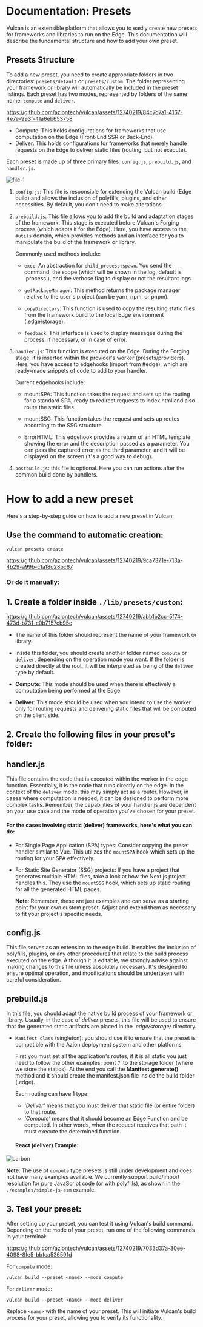 # Documentation: Presets

Vulcan is an extensible platform that allows you to easily create new presets for frameworks and libraries to run on the Edge. This documentation will describe the fundamental structure and how to add your own preset.

## Presets Structure

To add a new preset, you need to create appropriate folders in two directories: `presets/default` or `presets/custom`. The folder representing your framework or library will automatically be included in the preset listings. Each preset has two modes, represented by folders of the same name: `compute` and `deliver`.

https://github.com/aziontech/vulcan/assets/12740219/84c7d7a1-4167-4e7e-993f-41a6eb653758

- Compute: This holds configurations for frameworks that use computation on the Edge (Front-End SSR or Back-End).
- Deliver: This holds configurations for frameworks that merely handle requests on the Edge to deliver static files (routing, but not execute).

Each preset is made up of three primary files: `config.js`, `prebuild.js`, and `handler.js`.

![file-1](https://github.com/aziontech/vulcan/assets/12740219/4ba25280-0463-4ecf-9ad6-f9066444f483)

1.  `config.js`: This file is responsible for extending the Vulcan build (Edge build) and allows the inclusion of polyfills, plugins, and other necessities. By default, you don't need to make alterations.
2.  `prebuild.js`: This file allows you to add the build and adaptation stages of the framework. This stage is executed before Vulcan's Forging process (which adapts it for the Edge). Here, you have access to the `#utils` domain, which provides methods and an interface for you to manipulate the build of the framework or library.

    Commonly used methods include:

    - `exec`: An abstraction for `child_process:spawn`. You send the command, the scope (which will be shown in the log, default is 'process'), and the verbose flag to display or not the resultant logs.

    - `getPackageManager`: This method returns the package manager relative to the user's project (can be yarn, npm, or pnpm).

    - `copyDirectory`: This function is used to copy the resulting static files from the framework build to the local Edge environment (.edge/storage).

    - `feedback`: This interface is used to display messages during the process, if necessary, or in case of error.

3.  `handler.js`: This function is executed on the Edge. During the Forging stage, it is inserted within the provider's worker (presets/providers). Here, you have access to edgehooks (import from #edge), which are ready-made snippets of code to add to your handler.

    Current edgehooks include:

    - mountSPA: This function takes the request and sets up the routing for a standard SPA, ready to redirect requests to index.html and also route the static files.

    - mountSSG: This function takes the request and sets up routes according to the SSG structure.
    - ErrorHTML: This edgehook provides a return of an HTML template showing the error and the description passed as a parameter. You can pass the captured error as the third parameter, and it will be displayed on the screen (it's a good way to debug).

4.  `postbuild.js`: this file is optional. Here you can run actions after the common build done by bundlers.

# How to add a new preset

Here's a step-by-step guide on how to add a new preset in Vulcan:

## **Use the command to automatic creation:**

    vulcan presets create

https://github.com/aziontech/vulcan/assets/12740219/9ca7371e-713a-4b29-a99b-c1a18d28bc67

### Or do it manually:

## 1. **Create a folder inside `./lib/presets/custom`:**

https://github.com/aziontech/vulcan/assets/12740219/abb1b2cc-5f74-473d-b731-c0b7157cb95e

- The name of this folder should represent the name of your framework or library.
- Inside this folder, you should create another folder named `compute` or `deliver`, depending on the operation mode you want. If the folder is created directly at the root, it will be interpreted as being of the `deliver` type by default.
- **Compute**: This mode should be used when there is effectively a computation being performed at the Edge.

- **Deliver**: This mode should be used when you intend to use the worker only for routing requests and delivering static files that will be computed on the client side.

## 2. **Create the following files in your preset's folder:**

## handler.js

This file contains the code that is executed within the worker in the edge function. Essentially, it is the code that runs directly on the edge. In the context of the `deliver` mode, this may simply act as a router. However, in cases where computation is needed, it can be designed to perform more complex tasks. Remember, the capabilities of your handler.js are dependent on your use case and the mode of operation you've chosen for your preset.

#### For the cases involving static (deliver) frameworks, here's what you can do:

- For Single Page Application (SPA) types:
  Consider copying the preset handler similar to Vue. This utilizes the `mountSPA` hook which sets up the routing for your SPA effectively.
- For Static Site Generator (SSG) projects:
  If you have a project that generates multiple HTML files, take a look at how the Next.js project handles this. They use the `mountSSG` hook, which sets up static routing for all the generated HTML pages.

  **Note**: Remember, these are just examples and can serve as a starting point for your own custom preset. Adjust and extend them as necessary to fit your project's specific needs.

## config.js

This file serves as an extension to the edge build. It enables the inclusion of polyfills, plugins, or any other procedures that relate to the build process executed on the edge. Although it is editable, we strongly advise against making changes to this file unless absolutely necessary. It's designed to ensure optimal operation, and modifications should be undertaken with careful consideration.

## prebuild.js

In this file, you should adapt the native build process of your framework or library. Usually, in the case of _deliver_ presets, this file will be used to ensure that the generated static artifacts are placed in the _.edge/storage/_ directory.

- `Manifest class` (singleton): you should use it to ensure that the preset is compatible with the Azion deployment system and other platforms:

  First you must set all the application's routes, if it is all static you just need to follow the other examples; point ‘/’ to the storage folder (where we store the statics). At the end you call the **Manifest.generate()** method and it should create the manifest.json file inside the build folder (.edge).

  Each routing can have 1 type:

  - _‘Deliver’_ means that you must deliver that static file (or entire folder) to that route.
  - _‘Compute’_ means that it should become an Edge Function and be computed. In other words, when the request receives that path it must execute the determined function.

  #### React (deliver) Example:

![carbon](https://github.com/aziontech/vulcan/assets/12740219/58787d77-8a6d-41f4-83f9-398718203012)

**Note**: The use of `compute` type presets is still under development and does not have many examples available. We currently support build/import resolution for pure JavaScript code (or with polyfills), as shown in the `./examples/simple-js-esm` example.

## 3. **Test your preset:**

After setting up your preset, you can test it using Vulcan's build command. Depending on the mode of your preset, run one of the following commands in your terminal:

https://github.com/aziontech/vulcan/assets/12740219/7033d37a-30ee-4098-8fe5-bbfca536591d

For `compute` mode:

    vulcan build --preset <name> --mode compute

For `deliver` mode:

    vulcan build --preset <name> --mode deliver

Replace `<name>` with the name of your preset. This will initiate Vulcan's build process for your preset, allowing you to verify its functionality.
